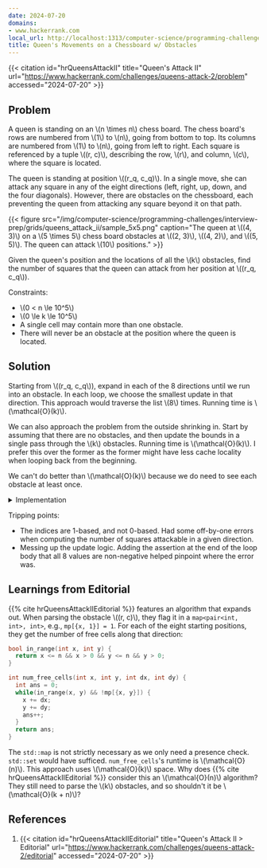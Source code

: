 ```yaml
---
date: 2024-07-20
domains:
- www.hackerrank.com
local_url: http://localhost:1313/computer-science/programming-challenges/interview-prep/grids/queens_attack_ii/
title: Queen's Movements on a Chessboard w/ Obstacles
---
```


{{< citation
  id="hrQueensAttackII"
  title="Queen's Attack II"
  url="https://www.hackerrank.com/challenges/queens-attack-2/problem"
  accessed="2024-07-20" >}}

## Problem

A queen is standing on an \\(n \times n\\) chess board. The chess
board's rows are numbered from \\(1\\) to \\(n\\), going from bottom to
top. Its columns are numbered from \\(1\\) to \\(n\\), going from left
to right. Each square is referenced by a tuple \\((r, c)\\), describing
the row, \\(r\\), and column, \\(c\\), where the square is located.

The queen is standing at position \\((r_q, c_q)\\). In a single move,
she can attack any square in any of the eight directions (left, right,
up, down, and the four diagonals). However, there are obstacles on the
chessboard, each preventing the queen from attacking any square beyond
it on that path.

{{< figure
  src="/img/computer-science/programming-challenges/interview-prep/grids/queens_attack_ii/sample_5x5.png"
  caption="The queen at \\((4, 3)\\) on a \\(5 \times 5\\) chess board obstacles at \\((2, 3)\\), \\((4, 2)\\), and \\((5, 5)\\). The queen can attack \\(10\\) positions." >}}

Given the queen's position and the locations of all the \\(k\\)
obstacles, find the number of squares that the queen can attack from her
position at \\((r_q, c_q\\)).

Constraints:

* \\(0 < n \le 10^5\\)
* \\(0 \le k \le 10^5\\)
* A single cell may contain more than one obstacle.
* There will never be an obstacle at the position where the queen is
  located.

## Solution

Starting from \\((r_q, c_q\\)), expand in each of the 8 directions until
we run into an obstacle. In each loop, we choose the smallest update in
that direction. This approach would traverse the list \\(8\\) times.
Running time is \\(\mathcal{O}(k)\\).

We can also approach the problem from the outside shrinking in. Start by
assuming that there are no obstacles, and then update the bounds in a
single pass through the \\(k\\) obstacles. Running time is
\\(\mathcal{O}(k)\\). I prefer this over the former as the former might
have less cache locality when looping back from the beginning.

We can't do better than \\(\mathcal{O}(k)\\) because we do need to see
each obstacle at least once.

<details>
<summary>Implementation</summary>

{{< readfile
  file="content/computer-science/programming-challenges/interview-prep/grids/queens_attack_ii.py"
  highlight="py" >}}

</details>

Tripping points:

* The indices are 1-based, and not 0-based. Had some off-by-one errors
  when computing the number of squares attackable in a given direction.
* Messing up the update logic. Adding the assertion at the end of the
  loop body that all 8 values are non-negative helped pinpoint where the
  error was.

## Learnings from Editorial

{{% cite hrQueensAttackIIEditorial %}} features an algorithm that
expands out. When parsing the obstacle \\((r, c)\\), they flag it in a
`map<pair<int, int>, int>`, e.g., `mp[{x, 1}] = 1`. For each of the eight
starting positions, they get the number of free cells along that
direction:

```cpp
bool in_range(int x, int y) {
  return x <= n && x > 0 && y <= n && y > 0;
}

int num_free_cells(int x, int y, int dx, int dy) {
  int ans = 0;
  while(in_range(x, y) && !mp[{x, y}]) {
    x += dx;
    y += dy;
    ans++;
  }
  return ans;
}
```

The `std::map` is not strictly necessary as we only need a presence
check. `std::set` would have sufficed. `num_free_cells`'s runtime is
\\(\mathcal{O}(n)\\). This approach uses \\(\mathcal{O}(k)\\) space. Why
does {{% cite hrQueensAttackIIEditorial %}} consider this an
\\(\mathcal{O}(n)\\) algorithm? They still need to parse the \\(k\\)
obstacles, and so shouldn't it be \\(\mathcal{O}(k + n)\\)?

## References

1. {{< citation
  id="hrQueensAttackIIEditorial"
  title="Queen's Attack II > Editorial"
  url="https://www.hackerrank.com/challenges/queens-attack-2/editorial"
  accessed="2024-07-20" >}}
